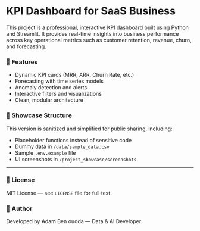 # KPI Dashboard for SaaS Business

This project is a professional, interactive KPI dashboard built using Python and Streamlit. It provides real-time insights into business performance across key operational metrics such as customer retention, revenue, churn, and forecasting.

### 🚀 Features

- Dynamic KPI cards (MRR, ARR, Churn Rate, etc.)
- Forecasting with time series models
- Anomaly detection and alerts
- Interactive filters and visualizations
- Clean, modular architecture

### 📁 Showcase Structure

This version is sanitized and simplified for public sharing, including:

- Placeholder functions instead of sensitive code
- Dummy data in `/data/sample_data.csv`
- Sample `.env.example` file
- UI screenshots in `/project_showcase/screenshots`

---

### 📄 License

MIT License — see `LICENSE` file for full text.

### 🧠 Author

Developed by Adam Ben oudda — Data & AI Developer.
